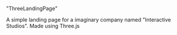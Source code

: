 "ThreeLandingPage" 

A simple landing page for a imaginary company named "Interactive Studios".
Made using Three.js
